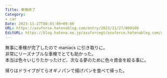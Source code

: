 ```yaml
---
Title: 車検終了
Category:
- car
Date: 2023-11-27T00:01:00+09:00
URL: https://asuforce.hatenablog.com/entry/2023/11/27/000100
EditURL: https://blog.hatena.ne.jp/asuforcegt/asuforce.hatenablog.com/atom/entry/6801883189062249174
---
```


無事に車検が完了したので maniacs に引き取りに。  
非常にリーズナブルな車検でとても助かった。  
本当は色々いじりたかったけど、次なる夢のために色々資金を絞る事に。  

帰りはドライブがてらオギノパンで揚げパンを食べて帰った。  
